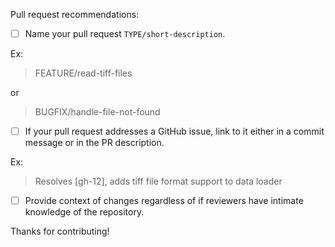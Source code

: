 Pull request recommendations:

- [ ] Name your pull request `TYPE/short-description`.

Ex:
> FEATURE/read-tiff-files

or

> BUGFIX/handle-file-not-found

- [ ] If your pull request addresses a GitHub issue, link to it either in a commit message or in the PR description.

Ex:
> Resolves [gh-12], adds tiff file format support to data loader

- [ ] Provide context of changes regardless of if reviewers have intimate knowledge of the repository.

Thanks for contributing!
